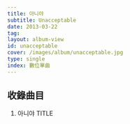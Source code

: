 ```yaml
---
title: 아니야
subtitle: Unacceptable
date: 2013-03-22
tag:
layout: album-view
id: unacceptable
cover: /images/album/unacceptable.jpg
type: single
index: 數位單曲
---
```


## 收錄曲目

1. 아니야 <span class="badge">TITLE</span>
